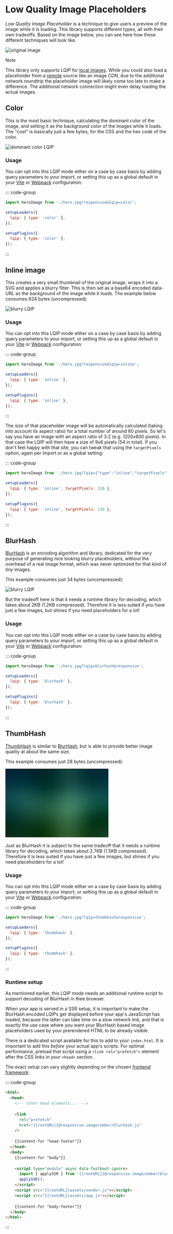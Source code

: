 # Low Quality Image Placeholders

_Low Quality Image Placeholder_ is a technique to give users a preview of the image while it is loading. This library supports different types, all with their own tradeoffs. Based on the image below, you can see here how these different techniques will look like.

![original image](../assets/lqip/original.png)

> [!NOTE]
> This library only supports LQIP for [local images](./local-images.md). While you could also load a placeholder from a [remote](./remote-images.md) source like an image CDN, due to the additional network roundtrip the placeholder image will likely come too late to make a difference. The additional network connection might even delay loading the actual images.

## Color

This is the most basic technique, calculating the dominant color of the image, and setting it as the background color of the images while it loads.
The "cost" is basically just a few bytes, for the CSS and the hex code of the color.

![dominant color LQIP](../assets/lqip/color.png)

### Usage

You can opt into this LQIP mode either on a case by case basis by adding query parameters to your import, or setting this up as a global default in your [Vite](../build/vite.md) or [Webpack](../build/webpack.md) configuration:

::: code-group

```js [Import query params]
import heroImage from './hero.jpg?responsive&lqip=color';
```

```js [Webpack global options]
setupLoaders({
  lqip: { type: 'color' },
});
```

```js [Vite global options]
setupPlugins({
  lqip: { type: 'color' },
});
```

:::

## Inline image

This creates a very small thumbnail of the original image, wraps it into a SVG and applies a blurry filter. This is then
set as a base64 encoded data-URL as the background of the image while it loads. The example below consumes 624 bytes (uncompressed).

![blurry LQIP](../assets/lqip/inline.png)

### Usage

You can opt into this LQIP mode either on a case by case basis by adding query parameters to your import, or setting this up as a global default in your [Vite](../build/vite.md) or [Webpack](../build/webpack.md) configuration:

::: code-group

```js [Import query params]
import heroImage from './hero.jpg?responsive&lqip=inline';
```

```js [Webpack global options]
setupLoaders({
  lqip: { type: 'inline' },
});
```

```js [Vite global options]
setupPlugins({
  lqip: { type: 'inline' },
});
```

:::

The size of that placeholder image will be automatically calculated (taking into account its aspect ratio) for a total number of around 60 pixels. So let's say you have an image with an aspect ratio of 3:2 (e.g. 1200x800 pixels). In that case the LQIP will then have a size of 9x6 pixels (54 in total). If you don't feel happy with that site, you can tweak that using the `targetPixels` option, again per import or as a global setting:

::: code-group

```js [Import query params]
import heroImage from './hero.jpg?lqip={"type":"inline","targetPixels":120}&responsive';
```

```js [Webpack global options]
setupLoaders({
  lqip: { type: 'inline', targetPixels: 120 },
});
```

```js [Vite global options]
setupPlugins({
  lqip: { type: 'inline', targetPixels: 120 },
});
```

:::

## BlurHash

[BlurHash](https://blurha.sh/) is an encoding algorithm and library, dedicated for the very purpose of generating nice looking blurry placeholders, without the overhead of a real image format, which was never optimized for that kind of _tiny_ images.

This example consumes just 34 bytes (uncompressed):

![blurry LQIP](../assets/lqip/blurhash.png)

But the tradeoff here is that it needs a runtime library for decoding, which takes about 2KB (1.2KB compressed). Therefore it
is less suited if you have just a few images, but shines if you need placeholders for a lot!

### Usage

You can opt into this LQIP mode either on a case by case basis by adding query parameters to your import, or setting this up as a global default in your [Vite](../build/vite.md) or [Webpack](../build/webpack.md) configuration:

::: code-group

```js [Import query params]
import heroImage from './hero.jpg?lqip=blurhash&responsive';
```

```js [Webpack global options]
setupLoaders({
  lqip: { type: 'blurhash' },
});
```

```js [Vite global options]
setupPlugins({
  lqip: { type: 'blurhash' },
});
```

:::

## ThumbHash

[ThumbHash](https://evanw.github.io/thumbhash/) is similar to [BlurHash](#blurhash), but is able to provide better image quality at about the same size.

This example consumes just 28 bytes (uncompressed):

![blurry LQIP](../assets/lqip/thumbhash.png)

Just as BlurHash it is subject to the same tradeoff that it needs a runtime library for decoding, which takes about 2.7KB (1.5KB compressed). Therefore it
is less suited if you have just a few images, but shines if you need placeholders for a lot!

### Usage

You can opt into this LQIP mode either on a case by case basis by adding query parameters to your import, or setting this up as a global default in your [Vite](../build/vite.md) or [Webpack](../build/webpack.md) configuration:

::: code-group

```js [Import query params]
import heroImage from './hero.jpg?lqip=thumbhash&responsive';
```

```js [Webpack global options]
setupLoaders({
  lqip: { type: 'thumbhash' },
});
```

```js [Vite global options]
setupPlugins({
  lqip: { type: 'thumbhash' },
});
```

:::

### Runtime setup

As mentioned earlier, this LQIP mode needs an additional runtime script to support decoding of BlurHash in thee browser.

When your app is served in a SSR setup, it is important to make the BlurHash encoded LQIPs get displayed before your app's JavaScript has loaded, because the latter can take time on a slow network link, and that is exactly the use case where you want your BlurHash based image placeholders used by your prerendered HTML to be already visible.

There is a dedicated script available for this to add to your `index.html`. It is important to add this _before_ your actual app's scripts. For optimal performance, preload that script using a `<link rel="prefetch">` element after the CSS links in your `<head>` section.

The exact setup can vary slightly depending on the chosen [frontend framework](../frameworks/index.md):

::: code-group

```html [Ember]
<html>
  <head>
    <!-- other head elements... --->

    <link
      rel="prefetch"
      href="{{rootURL}}@responsive-image/ember/blurhash.js"
    />

    {{content-for "head-footer"}}
  </head>
  <body>
    {{content-for "body"}}

    <script type="module" async data-fastboot-ignore>
      import { applySSR } from '{{rootURL}}@responsive-image/ember/blurhash.js';
      applySSR();
    </script>
    <script src="{{rootURL}}assets/vendor.js"></script>
    <script src="{{rootURL}}assets/app.js"></script>

    {{content-for "body-footer"}}
  </body>
</html>
```

:::
